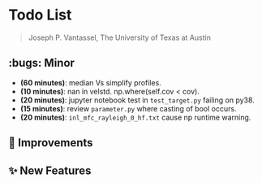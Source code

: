 # Todo List

> Joseph P. Vantassel, The University of Texas at Austin

## :bugs: Minor

- __(60 minutes)__: median Vs simplify profiles.
- __(10 minutes)__: nan in velstd. np.where(self.cov < cov).
- __(20 minutes)__: jupyter notebook test in `test_target.py` failing on py38.
- __(15 minutes)__: review `parameter.py` where casting of bool occurs.
- __(20 minutes)__: `inl_mfc_rayleigh_0_hf.txt` cause np runtime warning.

## :hammer: Improvements

## :sparkles: New Features